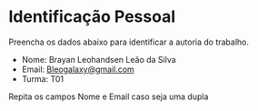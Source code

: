 # Identificação Pessoal

Preencha os dados abaixo para identificar a autoria do trabalho.

- Nome: Brayan Leohandsen Leão da Silva
- Email: Bleogalaxy@gmail.com
- Turma: T01

Repita os campos Nome e Email caso seja uma dupla
